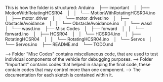 This is how the folder is structured:
   Arduino
   ├── important
   │   ├── MotionWithRotatingHCSR04
   │   │   └── MotionWithRotatingHCSR04.ino
   │   ├── motor_driver
   │   │   └── motor_driver.ino
   │   ├── ObstacleAvoidance
   │   │   └── ObstacleAvoidance.ino
   │   └── wasd
   │       └── wasd.ino
   ├── Misc Codes
   │   ├── forward
   │   │   └── forward.ino
   │   ├── HCSR04
   │   │   └── HCSR04.ino
   │   ├── RotatingHCSR04
   │   │   └── RotatingHCSR04.ino
   │   └── Servos
   │       └── Servos.ino
   ├── README.md
   └── TODO.md



--> Folder "Misc Codes" contains miscellaneous code, that are used to test individual components of the vehicle for debugging purposes.
--> Folder "Important" contains codes that helped in shaping the final code, these contain codes that may control more than one component.
--> The documentation for each sketch is contained within it.